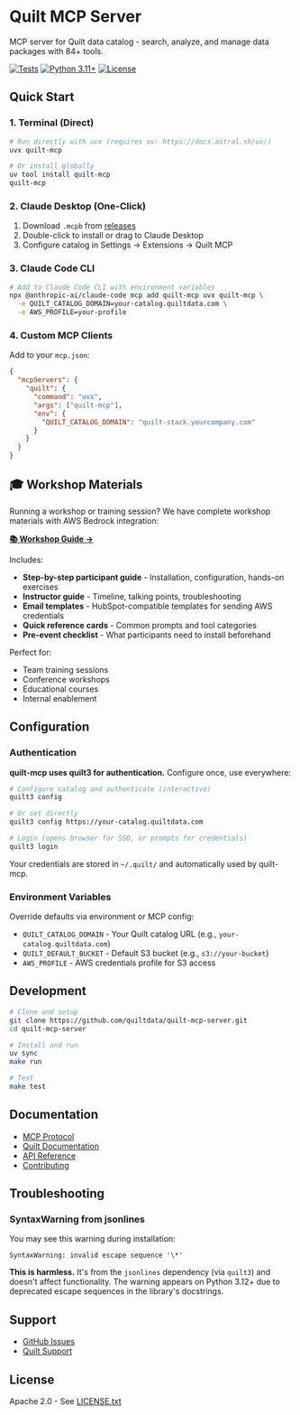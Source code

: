 # Quilt MCP Server

MCP server for Quilt data catalog - search, analyze, and manage data packages with 84+ tools.

[![Tests](https://github.com/quiltdata/quilt-mcp-server/actions/workflows/push.yml/badge.svg)](https://github.com/quiltdata/quilt-mcp-server/actions/workflows/push.yml)
[![Python 3.11+](https://img.shields.io/badge/python-3.11+-blue.svg)](https://www.python.org/downloads/)
[![License](https://img.shields.io/badge/license-Apache%202.0-blue.svg)](LICENSE.txt)

## Quick Start

### 1. Terminal (Direct)

```bash
# Run directly with uvx (requires uv: https://docs.astral.sh/uv/)
uvx quilt-mcp

# Or install globally
uv tool install quilt-mcp
quilt-mcp
```

### 2. Claude Desktop (One-Click)

1. Download `.mcpb` from [releases](https://github.com/quiltdata/quilt-mcp-server/releases)
2. Double-click to install or drag to Claude Desktop
3. Configure catalog in Settings → Extensions → Quilt MCP

### 3. Claude Code CLI

```bash
# Add to Claude Code CLI with environment variables
npx @anthropic-ai/claude-code mcp add quilt-mcp uvx quilt-mcp \
  -e QUILT_CATALOG_DOMAIN=your-catalog.quiltdata.com \
  -e AWS_PROFILE=your-profile
```

### 4. Custom MCP Clients

Add to your `mcp.json`:

```json
{
  "mcpServers": {
    "quilt": {
      "command": "uvx",
      "args": ["quilt-mcp"],
      "env": {
        "QUILT_CATALOG_DOMAIN": "quilt-stack.yourcompany.com"
      }
    }
  }
}
```

## 🎓 Workshop Materials

Running a workshop or training session? We have complete workshop materials with AWS Bedrock integration:

**[📚 Workshop Guide →](./workshop/)**

Includes:
- **Step-by-step participant guide** - Installation, configuration, hands-on exercises
- **Instructor guide** - Timeline, talking points, troubleshooting
- **Email templates** - HubSpot-compatible templates for sending AWS credentials
- **Quick reference cards** - Common prompts and tool categories
- **Pre-event checklist** - What participants need to install beforehand

Perfect for:
- Team training sessions
- Conference workshops
- Educational courses
- Internal enablement

## Configuration

### Authentication

**quilt-mcp uses quilt3 for authentication.** Configure once, use everywhere:

```bash
# Configure catalog and authenticate (interactive)
quilt3 config

# Or set directly
quilt3 config https://your-catalog.quiltdata.com

# Login (opens browser for SSO, or prompts for credentials)
quilt3 login
```

Your credentials are stored in `~/.quilt/` and automatically used by quilt-mcp.

### Environment Variables

Override defaults via environment or MCP config:

- `QUILT_CATALOG_DOMAIN` - Your Quilt catalog URL (e.g., `your-catalog.quiltdata.com`)
- `QUILT_DEFAULT_BUCKET` - Default S3 bucket (e.g., `s3://your-bucket`)
- `AWS_PROFILE` - AWS credentials profile for S3 access

## Development

```bash
# Clone and setup
git clone https://github.com/quiltdata/quilt-mcp-server.git
cd quilt-mcp-server

# Install and run
uv sync
make run

# Test
make test
```

## Documentation

- [MCP Protocol](https://modelcontextprotocol.io)
- [Quilt Documentation](https://docs.quiltdata.com)
- [API Reference](./docs/api.md)
- [Contributing](./docs/developer/CONTRIBUTING.md)

## Troubleshooting

### SyntaxWarning from jsonlines

You may see this warning during installation:

```text
SyntaxWarning: invalid escape sequence '\*'
```

**This is harmless.** It's from the `jsonlines` dependency (via `quilt3`) and doesn't affect functionality.
The warning appears on Python 3.12+ due to deprecated escape sequences in the library's docstrings.

## Support

- [GitHub Issues](https://github.com/quiltdata/quilt-mcp-server/issues)
- [Quilt Support](support@quilt.bio)

## License

Apache 2.0 - See [LICENSE.txt](LICENSE.txt)
